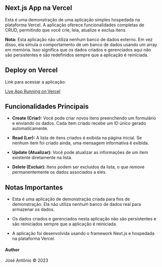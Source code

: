 ## Next.js App na Vercel

Esta é uma demonstração de uma aplicação simples hospedada na plataforma Vercel. A aplicação oferece funcionalidades completas de CRUD, permitindo que você crie, leia, atualize e exclua itens.

**Nota:** Esta aplicação não utiliza nenhum banco de dados externo. Em vez disso, ela simula o comportamento de um banco de dados usando um array em memória. Isso significa que os dados criados e gerenciados aqui não são persistentes e são redefinidos sempre que a aplicação é reiniciada.

## Deploy on Vercel
Link para acessar a aplicação:

[Live App Running on Vercel](https://vercel.com/)


## Funcionalidades Principais

- **Create (Criar):** Você pode criar novos itens preenchendo um formulário e enviando os dados. Cada item criado recebe um ID único gerado automaticamente.

- **Read (Ler):** A lista de itens criados é exibida na página inicial. Se nenhum item foi criado ainda, uma mensagem informativa é exibida.

- **Update (Atualizar):** Você pode atualizar as informações de um item existente diretamente na lista.

- **Delete (Excluir):** Itens podem ser excluídos da lista, o que remove permanentemente os dados associados a eles.

## Notas Importantes

- Esta é uma aplicação de demonstração criada para fins de demonstração. Ela não utiliza nenhum banco de dados real para armazenar os dados.

- Os dados criados e gerenciados nesta aplicação não são persistentes e são reiniciados sempre que a aplicação é reiniciada.

- A aplicação foi desenvolvida usando o framework Next.js e hospedada na plataforma Vercel.

#### Author
José Antônio ©️ 2023
